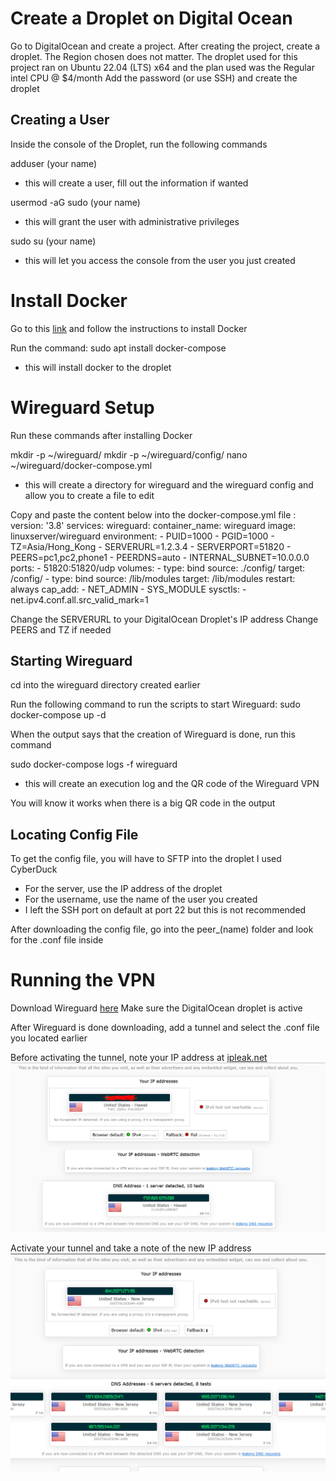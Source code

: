 # Create a Droplet on Digital Ocean
Go to DigitalOcean and create a project. After creating the project, create a droplet.
The Region chosen does not matter.
The droplet used for this project ran on Ubuntu 22.04 (LTS) x64 and the plan used was the Regular intel CPU @ $4/month
Add the password (or use SSH) and create the droplet 

## Creating a User 
Inside the console of the Droplet, run the following commands

adduser (your name)
- this will create a user, fill out the information if wanted

usermod -aG sudo (your name)
- this will grant the user with administrative privileges

sudo su (your name)
- this will let you access the console from the user you just created

# Install Docker
Go to this [link](https://docs.docker.com/get-docker/) and follow the instructions to install Docker

Run the command:
sudo apt install docker-compose
- this will install docker to the droplet

# Wireguard Setup
Run these commands after installing Docker

mkdir -p ~/wireguard/
mkdir -p ~/wireguard/config/
nano ~/wireguard/docker-compose.yml

- this will create a directory for wireguard and the wireguard config and allow you to create a file to edit

Copy and paste the content below into the docker-compose.yml file :
version: '3.8'
services:
  wireguard:
    container_name: wireguard
    image: linuxserver/wireguard
    environment:
      - PUID=1000
      - PGID=1000
      - TZ=Asia/Hong_Kong
      - SERVERURL=1.2.3.4
      - SERVERPORT=51820
      - PEERS=pc1,pc2,phone1
      - PEERDNS=auto
      - INTERNAL_SUBNET=10.0.0.0
    ports:
      - 51820:51820/udp
    volumes:
      - type: bind
        source: ./config/
        target: /config/
      - type: bind
        source: /lib/modules
        target: /lib/modules
    restart: always
    cap_add:
      - NET_ADMIN
      - SYS_MODULE
    sysctls:
      - net.ipv4.conf.all.src_valid_mark=1

Change the SERVERURL to your DigitalOcean Droplet's IP address
Change PEERS and TZ if needed

## Starting Wireguard
cd into the wireguard directory created earlier

Run the following command to run the scripts to start Wireguard:
sudo docker-compose up -d

When the output says that the creation of Wireguard is done, run this command

sudo docker-compose logs -f wireguard
- this will create an execution log and the QR code of the Wireguard VPN

You will know it works when there is a big QR code in the output


## Locating Config File
To get the config file, you will have to SFTP into the droplet 
I used CyberDuck
- For the server, use the IP address of the droplet
- For the username, use the name of the user you created
- I left the SSH port on default at port 22 but this is not recommended

After downloading the config file, go into the peer_(name) folder and look for the .conf file inside


# Running the VPN 
Download Wireguard [here](https://www.wireguard.com/install/)
Make sure the DigitalOcean droplet is active

After Wireguard is done downloading, add a tunnel and select the .conf file you located earlier

Before activating the tunnel, note your IP address at [ipleak.net](ipleak.net)
<img src = "images/DockerOff.png">

Activate your tunnel and take a note of the new IP address
<img src = "images/DockerOn.PNG">












